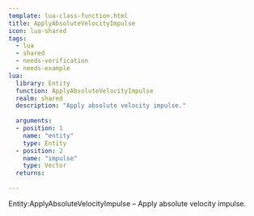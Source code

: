 ```yaml
---
template: lua-class-function.html
title: ApplyAbsoluteVelocityImpulse
icon: lua-shared
tags:
  - lua
  - shared
  - needs-verification
  - needs-example
lua:
  library: Entity
  function: ApplyAbsoluteVelocityImpulse
  realm: shared
  description: "Apply absolute velocity impulse."
  
  arguments:
  - position: 1
    name: "entity"
    type: Entity
  - position: 2
    name: "impulse"
    type: Vector
  returns:
    
---
```


<div class="lua__search__keywords">
Entity:ApplyAbsoluteVelocityImpulse &#x2013; Apply absolute velocity impulse.
</div>
